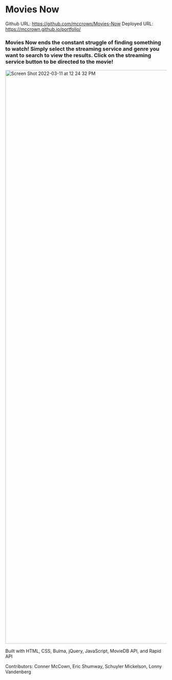 # Movies Now

Github URL: https://github.com/mccrown/Movies-Now
Deployed URL: https://mccrown.github.io/portfolio/

### Movies Now ends the constant struggle of finding something to watch! Simply select the streaming service and genre you want to search to view the results. Click on the streaming service button to be directed to the movie!

<img width="1787" alt="Screen Shot 2022-03-11 at 12 24 32 PM" src="https://user-images.githubusercontent.com/86137077/157940907-b02c8fda-5079-4f80-b350-818f66fd344b.png">

Built with HTML, CSS, Bulma, jQuery, JavaScript, MovieDB API, and Rapid API

Contributors: Conner McCown, Eric Shumway, Schuyler Mickelson, Lonny Vandenberg
